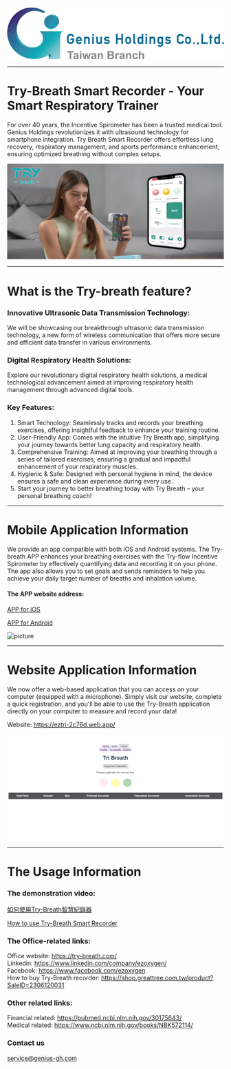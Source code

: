 ![picture](https://github.com/ezoxygenTeam/Try-Breath/blob/main/demo%20photo/GH_LOGO(E).png)

---

# Try-Breath Smart Recorder - Your Smart Respiratory Trainer

For over 40 years, the Incentive Spirometer has been a trusted medical tool. Genius Holdings revolutionizes it with ultrasound technology for smartphone integration.
Try Breath Smart Recorder offers effortless lung recovery, respiratory management, and sports performance enhancement, ensuring optimized breathing without complex setups.

![image](https://github.com/ezoxygenTeam/Try-Breath/blob/main/demo%20photo/20231123-poster.jpg)

---

# What is the Try-breath feature?

### Innovative Ultrasonic Data Transmission Technology:  
We will be showcasing our breakthrough ultrasonic data transmission technology, a new form of wireless communication that offers more secure and efficient data transfer in various environments.

### Digital Respiratory Health Solutions:  
Explore our revolutionary digital respiratory health solutions, a medical technological advancement aimed at improving respiratory health management through advanced digital tools.

### Key Features:
1. Smart Technology: Seamlessly tracks and records your breathing exercises, offering insightful feedback to enhance your training routine.
2. User-Friendly App: Comes with the intuitive Try Breath app, simplifying your journey towards better lung capacity and respiratory health.
3. Comprehensive Training: Aimed at improving your breathing through a series of tailored exercises, ensuring a gradual and impactful enhancement of your respiratory muscles.
4. Hygienic & Safe: Designed with personal hygiene in mind, the device ensures a safe and clean experience during every use.
5. Start your journey to better breathing today with Try Breath – your personal breathing coach!

---

# Mobile Application Information

We provide an app compatible with both iOS and Android systems. The Try-breath APP enhances your breathing exercises with the Try-flow Incentive Spirometer by effectively quantifying data and recording it on your phone. The app also allows you to set goals and sends reminders to help you achieve your daily target number of breaths and inhalation volume.
#### The APP website address:  
[APP for iOS](https://apps.apple.com/tw/app/try-breath/id6443699394)  

[APP for Android](https://play.google.com/store/apps/details?id=com.maxosoft.incentive_spirometer&hl=en_US)  

![picture](https://github.com/ezoxygenTeam/Try-Breath/blob/main/demo%20photo/APP_link.png)

---

# Website Application Information
We now offer a web-based application that you can access on your computer (equipped with a microphone). Simply visit our website, complete a quick registration, and you'll be able to use the Try-Breath application directly on your computer to measure and record your data!

Website:  https://eztri-2c76d.web.app/  

![image](https://github.com/ezoxygenTeam/Try-Breath/blob/main/demo%20photo/website_demo.png)

---

# The Usage Information
### The demonstration video:
[如何使用Try-Breath智慧紀錄器](https://www.youtube.com/watch?v=y8YPKx7i2dc)  

[How to use Try-Breath Smart Recorder](https://www.youtube.com/watch?v=znj28Z88hBw)  

### The Office-related links:
Office website: https://try-breath.com/  
Linkedin: https://www.linkedin.com/company/ezoxygen/  
Facebook: https://www.facebook.com/ezoxygen  
How to buy Try-Breath recorder: https://shop.greattree.com.tw/product?SaleID=2306120031  

### Other related links:
Financial related: https://pubmed.ncbi.nlm.nih.gov/30175643/  
Medical related: https://www.ncbi.nlm.nih.gov/books/NBK572114/  

### Contact us
<service@genius-gh.com>



